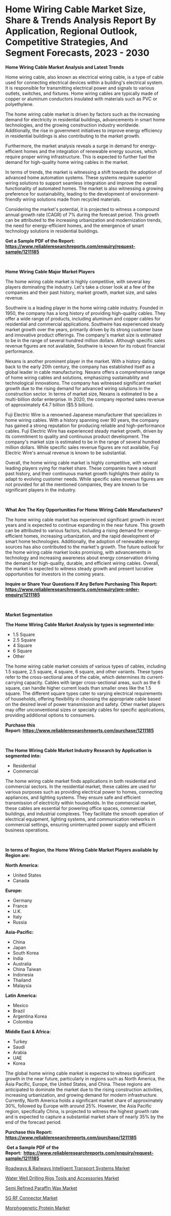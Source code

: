 <p><h1>Home Wiring Cable Market Size, Share & Trends Analysis Report By Application, Regional Outlook, Competitive Strategies, And Segment Forecasts, 2023 - 2030</h1></p><p><strong>Home Wiring Cable Market Analysis and Latest Trends</strong></p>
<p><p>Home wiring cable, also known as electrical wiring cable, is a type of cable used for connecting electrical devices within a building's electrical system. It is responsible for transmitting electrical power and signals to various outlets, switches, and fixtures. Home wiring cables are typically made of copper or aluminum conductors insulated with materials such as PVC or polyethylene.</p><p>The home wiring cable market is driven by factors such as the increasing demand for electricity in residential buildings, advancements in smart home technologies, and the growing construction industry worldwide. Additionally, the rise in government initiatives to improve energy efficiency in residential buildings is also contributing to the market growth.</p><p>Furthermore, the market analysis reveals a surge in demand for energy-efficient homes and the integration of renewable energy sources, which require proper wiring infrastructure. This is expected to further fuel the demand for high-quality home wiring cables in the market.</p><p>In terms of trends, the market is witnessing a shift towards the adoption of advanced home automation systems. These systems require superior wiring solutions to support seamless integration and improve the overall functionality of automated homes. The market is also witnessing a growing preference for sustainability, leading to the development of environment-friendly wiring solutions made from recycled materials.</p><p>Considering the market's potential, it is projected to witness a compound annual growth rate (CAGR) of 7% during the forecast period. This growth can be attributed to the increasing urbanization and modernization trends, the need for energy-efficient homes, and the emergence of smart technology solutions in residential buildings.</p></p>
<p><strong>Get a Sample PDF of the Report:&nbsp; <a href="https://www.reliableresearchreports.com/enquiry/request-sample/1211185">https://www.reliableresearchreports.com/enquiry/request-sample/1211185</a></strong></p>
<p>&nbsp;</p>
<p><strong>Home Wiring Cable Major Market Players</strong></p>
<p><p>The home wiring cable market is highly competitive, with several key players dominating the industry. Let's take a closer look at a few of the companies and their past history, market growth, market size, and sales revenue.</p><p>Southwire is a leading player in the home wiring cable industry. Founded in 1950, the company has a long history of providing high-quality cables. They offer a wide range of products, including aluminum and copper cables for residential and commercial applications. Southwire has experienced steady market growth over the years, primarily driven by its strong customer base and innovative product offerings. The company's market size is estimated to be in the range of several hundred million dollars. Although specific sales revenue figures are not available, Southwire is known for its robust financial performance.</p><p>Nexans is another prominent player in the market. With a history dating back to the early 20th century, the company has established itself as a global leader in cable manufacturing. Nexans offers a comprehensive range of home wiring cables and solutions, emphasizing sustainability and technological innovations. The company has witnessed significant market growth due to the rising demand for advanced wiring solutions in the construction sector. In terms of market size, Nexans is estimated to be a multi-billion dollar enterprise. In 2020, the company reported sales revenue of approximately €4.7 billion ($5.5 billion).</p><p>Fuji Electric Wire is a renowned Japanese manufacturer that specializes in home wiring cables. With a history spanning over 90 years, the company has gained a strong reputation for producing reliable and high-performance cables. Fuji Electric Wire has experienced steady market growth, driven by its commitment to quality and continuous product development. The company's market size is estimated to be in the range of several hundred million dollars. While specific sales revenue figures are not available, Fuji Electric Wire's annual revenue is known to be substantial.</p><p>Overall, the home wiring cable market is highly competitive, with several leading players vying for market share. These companies have a robust past history, and their continuous market growth highlights their ability to adapt to evolving customer needs. While specific sales revenue figures are not provided for all the mentioned companies, they are known to be significant players in the industry.</p></p>
<p>&nbsp;</p>
<p><strong>What Are The Key Opportunities For Home Wiring Cable Manufacturers?</strong></p>
<p><p>The home wiring cable market has experienced significant growth in recent years and is expected to continue expanding in the near future. This growth can be attributed to various factors, including a rising demand for energy-efficient homes, increasing urbanization, and the rapid development of smart home technologies. Additionally, the adoption of renewable energy sources has also contributed to the market's growth. The future outlook for the home wiring cable market looks promising, with advancements in technology and increasing awareness about energy conservation driving the demand for high-quality, durable, and efficient wiring cables. Overall, the market is expected to witness steady growth and present lucrative opportunities for investors in the coming years.</p></p>
<p><strong>Inquire or Share Your Questions If Any Before Purchasing This Report: <a href="https://www.reliableresearchreports.com/enquiry/pre-order-enquiry/1211185">https://www.reliableresearchreports.com/enquiry/pre-order-enquiry/1211185</a></strong></p>
<p>&nbsp;</p>
<p><strong>Market Segmentation</strong></p>
<p><strong>The Home Wiring Cable Market Analysis by types is segmented into:</strong></p>
<p><ul><li>1.5 Square</li><li>2.5 Square</li><li>4 Square</li><li>6 Square</li><li>Other</li></ul></p>
<p><p>The home wiring cable market consists of various types of cables, including 1.5 square, 2.5 square, 4 square, 6 square, and other variants. These types refer to the cross-sectional area of the cable, which determines its current-carrying capacity. Cables with larger cross-sectional areas, such as the 6 square, can handle higher current loads than smaller ones like the 1.5 square. The different square types cater to varying electrical requirements of households, offering flexibility in choosing the appropriate cable based on the desired level of power transmission and safety. Other market players may offer unconventional sizes or specialty cables for specific applications, providing additional options to consumers.</p></p>
<p><strong>Purchase this Report:&nbsp;<a href="https://www.reliableresearchreports.com/purchase/1211185">https://www.reliableresearchreports.com/purchase/1211185</a></strong></p>
<p>&nbsp;</p>
<p><strong>The Home Wiring Cable Market Industry Research by Application is segmented into:</strong></p>
<p><ul><li>Residential</li><li>Commercial</li></ul></p>
<p><p>The home wiring cable market finds applications in both residential and commercial sectors. In the residential market, these cables are used for various purposes such as providing electrical power to homes, connecting appliances, and lighting systems. They ensure safe and efficient transmission of electricity within households. In the commercial market, these cables are essential for powering office spaces, commercial buildings, and industrial complexes. They facilitate the smooth operation of electrical equipment, lighting systems, and communication networks in commercial settings, ensuring uninterrupted power supply and efficient business operations.</p></p>
<p>&nbsp;</p>
<p><strong>In terms of Region, the Home Wiring Cable Market Players available by Region are:</strong></p>
<p>
    <p> <strong> North America: </strong>
        <ul>
            <li>United States</li>
            <li>Canada</li>
        </ul>
        </p> 
    <p> <strong> Europe: </strong>
        <ul>
            <li>Germany</li>
            <li>France</li>
            <li>U.K.</li>
            <li>Italy</li>
            <li>Russia</li>
        </ul>
        </p> 
    <p> <strong> Asia-Pacific: </strong>
        <ul>
            <li>China</li>
            <li>Japan</li>
            <li>South Korea</li>
            <li>India</li>
            <li>Australia</li>
            <li>China Taiwan</li>
            <li>Indonesia</li>
            <li>Thailand</li>
            <li>Malaysia</li>
        </ul>
        </p> 
    <p> <strong> Latin America: </strong>
        <ul>
            <li>Mexico</li>
            <li>Brazil</li>
            <li>Argentina Korea</li>
            <li>Colombia</li>
        </ul>
        </p> 
    <p> <strong> Middle East & Africa: </strong>
        <ul>
            <li>Turkey</li>
            <li>Saudi</li>
            <li>Arabia</li>
            <li>UAE</li>
            <li>Korea</li>
        </ul>
    </p>
    </p>
<p><p>The global home wiring cable market is expected to witness significant growth in the near future, particularly in regions such as North America, the Asia Pacific, Europe, the United States, and China. These regions are anticipated to dominate the market due to the rising construction activities, increasing urbanization, and growing demand for modern infrastructure. Currently, North America holds a significant market share of approximately 30%, followed by Europe with around 25%. However, the Asia Pacific region, specifically China, is projected to witness the highest growth rate and is expected to capture a substantial market share of nearly 35% by the end of the forecast period.</p></p>
<p><strong>Purchase this Report: <a href="https://www.reliableresearchreports.com/purchase/1211185">https://www.reliableresearchreports.com/purchase/1211185</a></strong></p>
<p>&nbsp;<strong>Get a Sample PDF of the Report:&nbsp;&nbsp;<a href="https://www.reliableresearchreports.com/enquiry/request-sample/1211185">https://www.reliableresearchreports.com/enquiry/request-sample/1211185</a></strong></p>
<p><strong></strong></p>
<p><p><a href="https://www.linkedin.com/pulse/roadways-amp-railways-intelligent-transport-systems-market/">Roadways & Railways Intelligent Transport Systems Market</a></p><p><a href="https://www.linkedin.com/pulse/water-well-drilling-rigs-tools-accessories-1c/">Water Well Drilling Rigs Tools and Accessories Market</a></p><p><a href="https://medium.com/@merrittrice2023/semi-refined-paraffin-wax-market-size-growth-forecast-2023-2030-1195010cfe84">Semi Refined Paraffin Wax Market</a></p><p><a href="https://www.linkedin.com/pulse/decoding-5g-rf-connector-market-deep-dive-latest-trends/">5G RF Connector Market</a></p><p><a href="https://medium.com/@hotspotelectronicsstore/morphogenetic-protein-market-size-growth-forecast-2023-2030-055b1b4548c5">Morphogenetic Protein Market</a></p></p>
